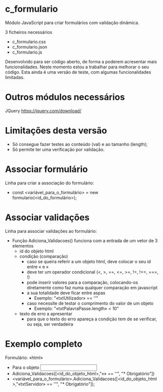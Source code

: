 # c_formulario
Módulo JavaScript para criar formulários com validação dinâmica.

3 ficheiros necessários
- c_formulario.css
- c_formulario.json
- c_formulario.js

Desenvolvido para ser código aberto, de forma a poderem acresentar mais funcionalidades.
Neste momento estou a trabalhar para melhorar o seu código.
Esta ainda é uma versão de teste, com algumas funcionalidades limitadas.

# Outros módulos necessários

JQuery
https://jquery.com/download/

# Limitações desta versão

- Só consegue fazer testes ao conteúdo (val) e ao tamanho (length);
- Só permite ter uma verificação por validação.

# Associar formulário

Linha para criar a associação do formulário:
- const <variável_para_o_formulário> = new formulario(<id_do_formulário>);

# Associar validações

Linha para associar validações ao formulário:
- Função Adiciona_Validacoes() funciona com a entrada de um vetor de 3 elementos
  - id do objeto html
  - condição (comparação)
    - caso se queira referir a um objeto html, deve colocar o seu id entre « e »
    - deve ter um operador condicional (<, >, ==, <=, >=, !=, !==, ===, !)
    - pode inserir valores para a comparação, colocando-os diretamente como faz numa qualquer comparação em javascript
    - a sua totalidade deve ficar entre aspas
      - Exemplo: "«txtUtilizador» == ''"
    - caso necessite de testar o comprimento do valor de um objeto
      - Exemplo: "«txtPalavraPasse.length» < 10"
  - texto de erro a apresentar
    - para que o texto do erro apareça a condição tem de se verificar, ou seja, ser verdadeira

# Exemplo completo
Formulário:
 «html»
- Para o objeto <input id="txtUtilizador" /> 
- Adiciona_Validacoes([<id_do_objeto_html>,"«» == ''", "* Obrigatório"])
- <variável_para_o_formulário>.Adiciona_Validacoes([<id_do_objeto_html>,"«txtServidor» == ''", "* Obrigatório"]);
